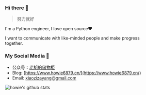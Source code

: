 ### Hi there 👋

> 努力就好

I'm a Python engineer, I love open source❤️

I want to communicate with like-minded people and make progress together.


### My Social Media 💬

- 公众号：[老胡的储物柜](https://gitee.com/howie6879/oss/raw/master/uPic/qrcode_for_gh_3f02ace79dfb_258.jpg)
- Blog: [https://www.howie6879.cn/](https://www.howie6879.cn/)
- Email: xiaozizayang@gmail.com

![howie's github stats](https://github-readme-stats.vercel.app/api?username=howie6879&count_private=true&show_icons=true)

